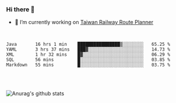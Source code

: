 ### Hi there 👋

- 🔭 I’m currently working on [Taiwan Railway Route Planner](https://github.com/Taiwan-Railway-Route-Planner)

<br/>

<!--START_SECTION:waka-->
```text
Java       16 hrs 1 min    ████████████████▒░░░░░░░░   65.25 % 
YAML       3 hrs 37 mins   ███▓░░░░░░░░░░░░░░░░░░░░░   14.73 % 
XML        1 hr 32 mins    █▓░░░░░░░░░░░░░░░░░░░░░░░   06.29 % 
SQL        56 mins         █░░░░░░░░░░░░░░░░░░░░░░░░   03.85 % 
Markdown   55 mins         █░░░░░░░░░░░░░░░░░░░░░░░░   03.75 % 
```
<!--END_SECTION:waka-->

<br/>
<br/>

![Anurag's github stats](https://github-readme-stats.vercel.app/api?username=DepickereSven&show_icons=true&theme=tokyonight)



<!--
**DepickereSven/DepickereSven** is a ✨ _special_ ✨ repository because its `README.md` (this file) appears on your GitHub profile.

Here are some ideas to get you started:

- 🔭 I’m currently working on ...
- 🌱 I’m currently learning ...
- 👯 I’m looking to collaborate on ...
- 🤔 I’m looking for help with ...
- 💬 Ask me about ...
- 📫 How to reach me: ...
- 😄 Pronouns: ...
- ⚡ Fun fact: ...
-->
